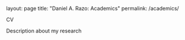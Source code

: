 layout: page
title: "Daniel A. Razo: Academics"
permalink: /academics/

CV

Description about my research
